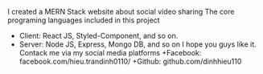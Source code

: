 I created a MERN Stack website about social video sharing 
The core programing languages included in this project 
   + Client: React JS, Styled-Component, and so on.
   + Server: Node JS, Express, Mongo DB, and so on
I hope you guys like it.
Contack me via my social media platforms
   +Facebook: facebook.com/hieu.trandinh0110/
   +Github:   github.com/dinhhieu110
